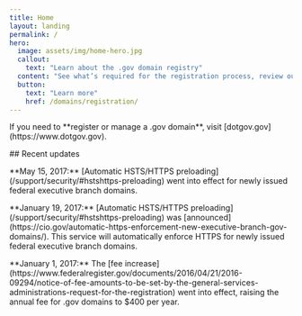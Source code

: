 ```yaml
---
title: Home
layout: landing
permalink: /
hero:
  image: assets/img/home-hero.jpg
  callout:
    text: "Learn about the .gov domain registry"
  content: "See what’s required for the registration process, review our policies, or download data about .gov domains."
  button:
    text: "Learn more"
    href: /domains/registration/
---
```


<section class="usa-section bg-color-gray-lightest">
  <div class="usa-grid">
<p class="usa-font-lead">If you need to **register or manage a .gov domain**, visit [dotgov.gov](https://www.dotgov.gov).</p>
  </div>
</section>

<section class="usa-section">
  <div class="usa-grid usa-content">
<div class="usa-width-one-third">
## Recent updates
</div>

<div class="usa-width-two-thirds">
<p>**May 15, 2017:** [Automatic HSTS/HTTPS preloading](/support/security/#hstshttps-preloading) went into effect for newly issued federal executive branch domains.</p>
<p>**January 19, 2017:** [Automatic HSTS/HTTPS preloading](/support/security/#hstshttps-preloading) was [announced](https://cio.gov/automatic-https-enforcement-new-executive-branch-gov-domains/). This service will automatically enforce HTTPS for newly issued federal executive branch domains.</p>
<p>**January 1, 2017:** The [fee increase](https://www.federalregister.gov/documents/2016/04/21/2016-09294/notice-of-fee-amounts-to-be-set-by-the-general-services-administrations-request-for-the-registration) went into effect, raising the annual fee for .gov domains to $400 per year.</p>
</div>
</div>
</section>
